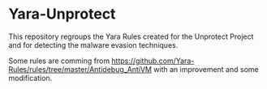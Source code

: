 # Yara-Unprotect

This repository regroups the Yara Rules created for the Unprotect Project and for detecting the malware evasion techniques. 

Some rules are comming from https://github.com/Yara-Rules/rules/tree/master/Antidebug_AntiVM with an improvement and some modification. 
